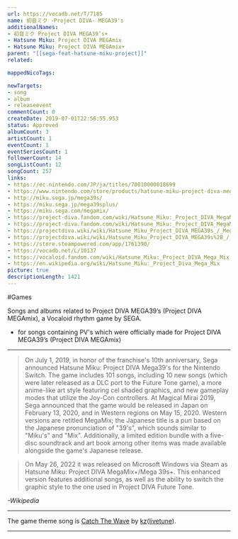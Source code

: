 ```yaml
---
url: https://vocadb.net/T/7185
name: 初音ミク -Project DIVA- MEGA39's
additionalNames: 
- 初音ミク Project DIVA MEGA39’s+
- Hatsune Miku: Project DIVA MEGAmix
- Hatsune Miku: Project DIVA MEGAmix+
parent: "[[sega-feat-hatsune-miku-project]]"
related:

mappedNicoTags:

newTargets:
- song
- album
- releaseevent
commentCount: 0
createDate: 2019-07-01T22:56:55.953
status: Approved
albumCount: 3
artistCount: 1
eventCount: 1
eventSeriesCount: 1
followerCount: 14
songListCount: 12
songCount: 257
links: 
- https://ec.nintendo.com/JP/ja/titles/70010000018699
- https://www.nintendo.com/store/products/hatsune-miku-project-diva-mega-mix-switch/
- http://miku.sega.jp/mega39s/
- https://miku.sega.jp/mega39splus/
- https://miku.sega.com/megamix/
- https://project-diva.fandom.com/wiki/Hatsune_Miku:_Project_DIVA_MegaMix
- https://project-diva.fandom.com/wiki/Hatsune_Miku:_Project_DIVA_MegaMix%2B
- https://projectdiva.wiki/wiki/Hatsune_Miku_Project_DIVA_MEGA39s_/_Mega_Mix_-_Home
- https://projectdiva.wiki/wiki/Hatsune_Miku_Project_DIVA_MEGA39s%2B_/_Mega_Mix%2B_-_Home
- https://store.steampowered.com/app/1761390/
- https://vocadb.net/L/10137
- https://vocaloid.fandom.com/wiki/Hatsune_Miku:_Project_DIVA_Mega_Mix
- https://en.wikipedia.org/wiki/Hatsune_Miku:_Project_Diva_Mega_Mix
picture: true
descriptionLength: 1421
---
```


#Games

Songs and albums related to Project DIVA MEGA39’s (Project DIVA MEGAmix), a Vocaloid rhythm game by SEGA.

- for songs containing PV's which were officially made for Project DIVA MEGA39’s (Project DIVA MEGAmix)

___

> On July 1, 2019, in honor of the franchise's 10th anniversary, Sega announced Hatsune Miku: Project DIVA Mega39's for the Nintendo Switch.
The game includes 101 songs, including 10 new songs (which were later released as a DLC port to the Future Tone game), a more anime-like art style featuring cel shaded graphics, and new gameplay modes that utilize the Joy-Con controllers.
At Magical Mirai 2019, Sega announced that the game would be released in Japan on February 13, 2020, and in Western regions on May 15, 2020.
Western versions are retitled MegaMix; the Japanese title is a pun based on the Japanese pronunciation of "39's", which sounds similar to "Miku's" and "Mix".
Additionally, a limited edition bundle with a five-disc soundtrack and art book among other items was made available alongside the game's Japanese release.

> On May 26, 2022 it was released on Microsoft Windows via Steam as Hatsune Miku: Project DIVA MegaMix+/Mega 39s+.
This enhanced version features additional songs, as well as the ability to switch the graphic style to the one used in Project DIVA Future Tone.

*-Wikipedia*

___

The game theme song is [Catch The Wave](/S/251481) by [kz](/Ar/89)([livetune](/Ar/326)).

---

